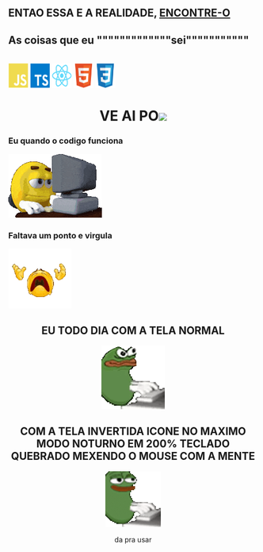 ## ENTAO ESSA E A REALIDADE, [ ENCONTRE-O](https://www.youtube.com/watch?v=Wjavakm7gMQ&ab_channel=ArcadeAssassin)


<h2>As coisas que eu """""""""""""sei"""""""""""</h2>
<div style="display: inline_block"><br>
  <img align="center" alt="Joao-js" height="50" width="40" src="https://raw.githubusercontent.com/devicons/devicon/master/icons/javascript/javascript-plain.svg">
  <img align="center" alt="Joao-ts" height="50" width="40" src="https://raw.githubusercontent.com/devicons/devicon/master/icons/typescript/typescript-plain.svg">
  <img align="center" alt="Joao-react" height="50" width="40" src="https://raw.githubusercontent.com/devicons/devicon/master/icons/react/react-original.svg">
  <img align="center" alt="Joao-HTML" height="50" width="40" src="https://raw.githubusercontent.com/devicons/devicon/master/icons/html5/html5-original.svg">
  <img align="center" alt="Joao-CSS" height="50" width="40" src="https://raw.githubusercontent.com/devicons/devicon/master/icons/css3/css3-original.svg">
  <h1 align="center"> VE AI PO<picture><img src="https://media.tenor.com/-E2dqWbhxgoAAAAi/cat-ruffles.gif" /></picture></h1>
</div>

<h3>Eu quando o codigo funciona</h3><picture>
  <img src="https://github.com/joaoguilherme000/joaoguilherme000/blob/main/nada/tv.gif" />
</picture>

<h3>Faltava um ponto e virgula</h3><picture>
  <img src="https://github.com/joaoguilherme000/joaoguilherme000/blob/main/nada/no-bruh.gif" />
</picture>

<header>
        <h2>EU TODO DIA COM A TELA NORMAL</h2>
        <picture><img src="https://github.com/joaoguilherme000/joaoguilherme000/blob/main/nada/malding.gif"></picture>
        <h2>COM A TELA INVERTIDA ICONE NO MAXIMO MODO NOTURNO EM 200% TECLADO QUEBRADO MEXENDO O MOUSE COM A MENTE </h2>
        <picture><img src="https://github.com/joaoguilherme000/joaoguilherme000/blob/main/nada/chatting-pepechat.gif"></picture><p>da pra usar</p>
    </header>
